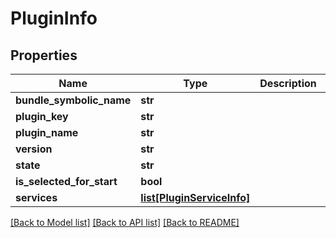 # PluginInfo

## Properties
Name | Type | Description | Notes
------------ | ------------- | ------------- | -------------
**bundle_symbolic_name** | **str** |  | [optional] 
**plugin_key** | **str** |  | [optional] 
**plugin_name** | **str** |  | [optional] 
**version** | **str** |  | [optional] 
**state** | **str** |  | [optional] 
**is_selected_for_start** | **bool** |  | [optional] 
**services** | [**list[PluginServiceInfo]**](PluginServiceInfo.md) |  | [optional] 

[[Back to Model list]](../README.md#documentation-for-models) [[Back to API list]](../README.md#documentation-for-api-endpoints) [[Back to README]](../README.md)

